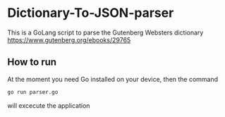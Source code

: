 # Dictionary-To-JSON-parser

This is a GoLang script to parse the Gutenberg Websters dictionary https://www.gutenberg.org/ebooks/29765

## How to run

At the moment you need Go installed on your device, then the command

```bash
go run parser.go
```

will excecute the application
